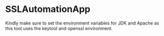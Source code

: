 # SSLAutomationApp

Kindly make sure to set the environment variables for JDK and Apache as this tool uses the keytool and openssl environment.

